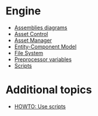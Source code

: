 # Engine

- [Assemblies diagrams]()
- [Asset Control]()
- [Asset Manager]()
- [Entity-Component Model]()
- [File System]()
- [Preprocessor variables]()
- [Scripts]()



# Additional topics

- [HOWTO: Use scripts]()

